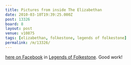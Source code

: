 ```yaml
---
title: Pictures from inside The Elizabethan
date: 2010-03-10T19:39:25.000Z
post: 13326
board: 8
layout: post
venue: v10875
tags: [elizabethan, folkestone, legends of folkestone]
permalink: /m/13326/
---
```

<a href="http://www.facebook.com/group.php?gid=30116649535">here on Facebook</a> in <a href="http://www.facebook.com/group.php?gid=30116649535">Legends of Folkestone</a>. Good work!
